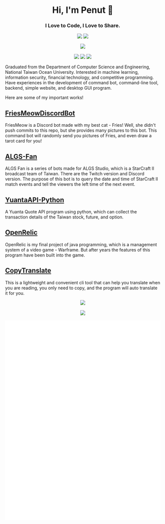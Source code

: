 <h1 align="center">Hi, I'm Penut 👋</h1>
<h3 align="center">I Love to Code, I Love to Share.</h3>

<div align="center">

![](https://img.shields.io/github/followers/penut85420?style=for-the-badge&logo=github)
![](https://img.shields.io/github/stars/penut85420?style=for-the-badge&logo=github)
  
![](https://img.shields.io/static/v1?label=Love&message=Coding&color=ff79b4&style=for-the-badge&logo=github)
  
[![](https://img.shields.io/static/v1?label=My&message=Blogger&color=green&style=for-the-badge&logo=wordpress)](https://penut.ddns.net/)
[![](https://img.shields.io/static/v1?label=My&message=Twitter&color=5DA9DD&style=for-the-badge&logo=twitter)](https://twitter.com/Da_OppaiLoli)
[![](https://img.shields.io/static/v1?label=Discord&message=PenutChen%232135&color=5865F2&style=for-the-badge&logo=discord)](https://discord.gg/HyQEypc)

</div>
  
Graduated from the Department of Computer Science and Engineering, National Taiwan Ocean University. Interested in machine learning, information security, financial technology, and competitive programming. Have experiences in the development of command bot, command-line tool, backend, simple website, and desktop GUI program.

Here are some of my important works!

## [FriesMeowDiscordBot](https://github.com/penut85420/FriesMeowDiscordBot)
FriesMeow is a Discord bot made with my best cat - Fries! Well, she didn't push commits to this repo, but she provides many pictures to this bot. This command bot will randomly send you pictures of Fries, and even draw a tarot card for you!

## [ALGS-Fan](https://github.com/penut85420/ALGS-Fan)
ALGS Fan is a series of bots made for ALGS Studio, which is a StarCraft II broadcast team of Taiwan. There are the Twitch version and Discord version. The purpose of this bot is to query the date and time of StarCraft II match events and tell the viewers the left time of the next event.

## [YuantaAPI-Python](https://github.com/penut85420/YuantaAPI-Python)
A Yuanta Quote API program using python, which can collect the transaction details of the Taiwan stock, future, and option.

## [OpenRelic](https://github.com/penut85420/OpenRelic)
OpenRelic is my final project of java programming, which is a management system of a video game - Warframe. But after years the features of this program have been built into the game.

## [CopyTranslate](https://github.com/penut85420/CopyTranslate)
This is a lightweight and convenient cli tool that can help you translate when you are reading, you only need to copy, and the program will auto translate it for you.

<div align="center">

![](https://github-readme-stats.vercel.app/api?username=penut85420&show_icons=true&count_private=true&theme=onedark)

![](https://github-readme-stats.vercel.app/api/top-langs?username=penut85420&layout=compact&theme=onedark&hide=javascript,html&langs_count=8)
<!-- ![](https://github-readme-stats.vercel.app/api/wakatime?username=penut85420) -->
<!-- ![](https://github-profile-summary-cards.vercel.app/api/cards/repos-per-language?username=penut85420&theme=monokai) -->
<!-- ![](https://github-profile-summary-cards.vercel.app/api/cards/stats?username=penut85420&theme=monokai) -->
![Metrics](https://raw.githubusercontent.com/penut85420/penut85420/main/github-metrics.svg)  

</div>

